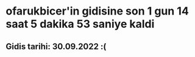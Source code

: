 # ofarukbicer'in gidisine son 1 gun 14 saat 5 dakika 53 saniye kaldi

## Gidis tarihi: 30.09.2022 :(